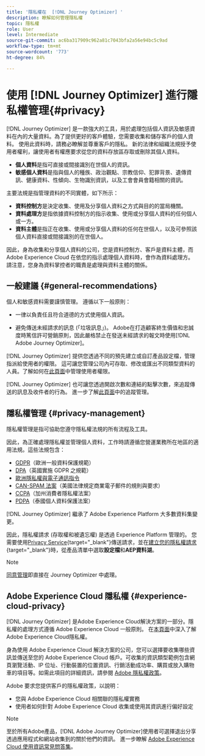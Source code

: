 ```yaml
---
title: '隱私權在  [!DNL Journey Optimizer] '
description: 瞭解如何管理隱私權
topic: 隱私權
role: User
level: Intermediate
source-git-commit: ac6ba317909c962a81c7043bfa2a56e94bc5c9ad
workflow-type: tm+mt
source-wordcount: '773'
ht-degree: 84%

---
```



# 使用 [!DNL Journey Optimizer] 進行隱私權管理{#privacy}

[!DNL Journey Optimizer] 是一款強大的工具，用於處理包括個人資訊及敏感資料在內的大量資料。為了提供更好的客戶體驗，您需要收集和儲存客戶的個人資料。 使用此資料時，請務必瞭解並尊重客戶的隱私。 新的法律和組織法規授予使用者權利，讓使用者有權應要求從您的資料存放區存取或刪除其個人資料。

* **個人資料**&#x200B;是指可直接或間接識別在世個人的資訊。
* **敏感個人資料**&#x200B;是指與個人的種族、政治觀點、宗教信仰、犯罪背景、遺傳資訊、健康資料、性傾向、生物識別資訊，以及工會會員會籍相關的資訊。

主要法規是指管理資料的不同實體，如下所示：

* **資料控制方**&#x200B;是決定收集、使用及分享個人資料之方式與目的的當局機關。
* **資料處理方**&#x200B;是指依據資料控制方的指示收集、使用或分享個人資料的任何個人或一方。
* **資料主體**&#x200B;是指正在收集、使用或分享個人資料的任何在世個人，以及可參照該個人資料直接或間接識別的在世個人。

因此，身為收集和分享個人資料的公司，您是資料控制方、客戶是資料主體，而 Adobe Experience Cloud 在依您的指示處理個人資料時，會作為資料處理方。請注意，您身為資料掌控者的職責是處理與資料主體的關係。

## 一般建議 {#general-recommendations}

個人和敏感資料需要謹慎管理。 遵循以下一般原則：

* 一律以負責任且符合道德的方式使用個人資訊。

* 避免傳送未經請求的訊息 (「垃圾訊息」)。 Adobe在打造顧客終生價值和忠誠度時篤信許可營銷原則，因此嚴格禁止在發送未經請求的報文時使用[!DNL Adobe Journey Optimizer]。

[!DNL Journey Optimizer] 提供您透過不同的預先建立或自訂產品設定檔，管理指派給使用者的權限。 這可讓您管理公司內可存取、修改或匯出不同類型資料的人員。了解如何在[此頁面](administration/permissions.md)中管理使用者權限。

[!DNL Journey Optimizer] 也可讓您透過開啟次數和連結的點擊次數，來追蹤傳送的訊息及收件者的行為。 進一步了解[此頁面](message-tracking.md)中的追蹤管理。

## 隱私權管理 {#privacy-management}

隱私權管理是指可協助您遵守隱私權法規的所有流程及工具。

因此，為正確處理隱私權並管理個人資料，工作時請遵循您營運業務所在地區的適用法規。這些法規包含：

* [GDPR](https://ec.europa.eu/info/law/law-topic/data-protection/reform/what-does-general-data-protection-regulation-gdpr-govern_en)（歐洲一般資料保護規範）
* [DPA](https://www.gov.uk/data-protection)（英國實施 GDPR 之規範）
* [歐洲隱私權與電子通訊指令](https://eur-lex.europa.eu/legal-content/EN/TXT/?uri=CELEX:02002L0058-20091219)
* [CAN-SPAM 法案](https://www.ftc.gov/tips-advice/business-center/guidance/can-spam-act-compliance-guide-business)（美國法律規定商業電子郵件的規則與要求）
* [CCPA](https://leginfo.legislature.ca.gov/faces/codes_displayText.xhtml?lawCode=CIV&amp;division=3.&amp;title=1.81.5.&amp;part=4.&amp;chapter=&amp;article=)（加州消費者隱私權法案）
* [PDPA](https://secureprivacy.ai/thailand-pdpa-summary-what-businesses-need-to-know/)（泰國個人資料保護法案）

[!DNL Journey Optimizer] 繼承了 Adobe Experience Platform 大多數資料集變更。

因此，隱私權請求 (存取權和被遺忘權) 是透過 Experience Platform 管理的。 您需要使用[Privacy Service](https://experienceleague.adobe.com/docs/experience-platform/privacy/home.html?lang=zh-Hant){target=&quot;_blank&quot;}傳送請求，並在[建立您的隱私權請求](https://experienceleague.adobe.com/docs/experience-platform/privacy/ui/user-guide.html#request-builder){target=&quot;_blank&quot;}時，從產品清單中選取&#x200B;**設定檔**&#x200B;和&#x200B;**AEP資料湖**。 <!--https://experienceleague.adobe.com/docs/experience-platform/privacy/home.html).-->

>[!NOTE]
>
>[同意管理](../../help/using/consent.md)即直接在 Journey Optimizer 中處理。

## Adobe Experience Cloud 隱私權 {#experience-cloud-privacy}

[!DNL Journey Optimizer] 是Adobe Experience Cloud解決方案的一部分。隱私權的處理方式遵循 Adobe Experience Cloud 一般原則。 在[本頁面](https://www.adobe.com/tw/privacy/marketing-cloud.html)中深入了解Adobe Experience Cloud隱私權。

身為使用 Adobe Experience Cloud 解決方案的公司，您可以選擇要收集哪些資訊並傳送至您的 Adobe Experience Cloud 帳戶。可收集的資訊類型範例包含網頁瀏覽活動、IP 位址、行動裝置的位置資訊、行銷活動成功率、購買或放入購物車的項目等。如需此項目的詳細資訊，請參閱 [Adobe 隱私權政策](https://www.adobe.com/tw/privacy/policy.html)。

Adobe 要求您提供客戶的隱私權政策，以說明：

* 您與 Adobe Experience Cloud 相關聯的隱私權實務
* 使用者如何針對 Adobe Experience Cloud 收集或使用其資訊進行偏好設定

>[!NOTE]
>
>至於所有Adobe產品，[!DNL Adobe Journey Optimizer]使用者可選擇退出分享透過應用程式和網站收集到的關於他們的資訊。 進一步瞭解 [Adobe Experience Cloud 使用資訊常見問答集](https://www.adobe.com/tw/privacy/experience-cloud-usage-info-faq.html)。

<!--Because Journey Optimizer integrates with Adobe Experience Platform, where audiences are transferred from one system to another, you need to pay extra care to personal data protection.-->
